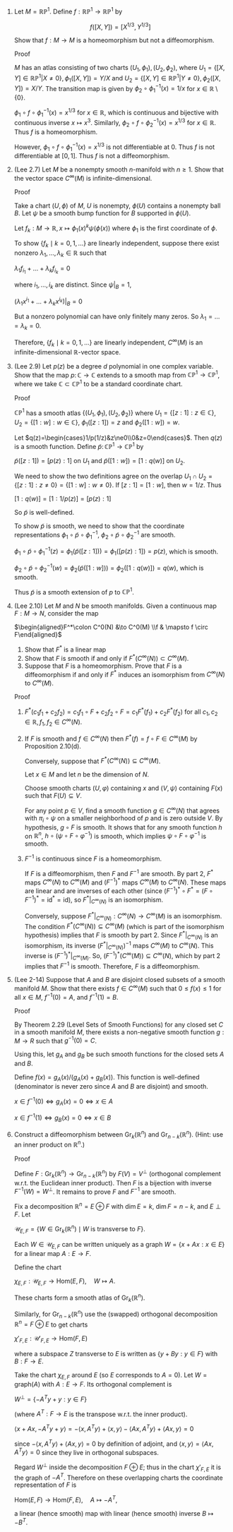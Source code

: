 1. Let $M=\mathbb{RP}^1$. Define $f: \mathbb{RP}^1 \to \mathbb{RP}^1$ by
   
   $$f([X,Y])=[X^{1/3}, Y^{1/3}]$$
   
   Show that $f: M \to M$ is a homeomorphism but not a diffeomorphism.

   Proof
   
   $M$ has an atlas consisting of two charts $(U_1,\phi_1),(U_2,\phi_2)$, where $`U_1=\{[X,Y]\in \mathbb{RP}^1|X\neq 0\},\phi_1([X,Y])=Y/X`$ and $`U_2=\{[X,Y]\in \mathbb{RP}^1|Y\neq 0\},\phi_2([X,Y])=X/Y`$. The transition map is given by $`\phi_2\circ \phi_1^{-1}(x)=1/x`$ for $`x\in \mathbb{R}\setminus \{0\}`$.
   
   $\phi_1\circ f \circ \phi_1^{-1}(x)=x^{1/3}$ for $x\in \mathbb{R}$, which is continuous and bijective with continuous inverse $`x\mapsto x^3`$. Similarly, $\phi_2 \circ f \circ \phi_2^{-1}(x)=x^{1/3}$ for $x\in \mathbb{R}$. Thus $f$ is a homeomorphism.
   
   However, $`\phi_1\circ f \circ \phi_1^{-1}(x)=x^{1/3}`$ is not differentiable at $0$. Thus $f$ is not differentiable at $[0,1]$. Thus $f$ is not a diffeomorphism.

3. (Lee 2.7) Let $M$ be a nonempty smooth $n$-manifold with $n \geq 1$. Show that the vector space $C^{\infty}(M)$ is infinite-dimensional.

   Proof

   Take a chart $(U,\phi)$ of $M$, $U$ is nonempty, $\phi(U)$ contains a nonempty ball $B$. Let $\psi$ be a smooth bump function for $B$ supported in $\phi(U)$.
   
   Let $f_k:M\to \mathbb{R},x\mapsto\phi_1(x)^k\psi(\phi(x))$ where $\phi_1$ is the first coordinate of $\phi$.

   To show $`\{f_k\mid k=0,1,\dots\}`$ are linearly independent, suppose there exist nonzero $\lambda_1, \dots, \lambda_k \in \mathbb{R}$ such that

   $`\lambda_1 f_{i_1}+\dots+\lambda_k f_{i_k}=0`$

   where $i_1, \ldots, i_k$ are distinct. Since $\psi|_B=1$,

   $`(\lambda_1 x^{i_1}+\dots+\lambda_k x^{i_k})|_B=0`$

   But a nonzero polynomial can have only finitely many zeros. So $\lambda_1=\dots=\lambda_k=0$.

   Therefore, $`\{f_k\mid k=0,1,\dots\}`$ are linearly independent, $C^{\infty}(M)$ is an infinite-dimensional $\mathbb{R}$-vector space.

5. (Lee 2.9) Let $p(z)$ be a degree $d$ polynomial in one complex variable. Show that the map $p\colon\mathbb{C} \to \mathbb{C}$ extends to a smooth map from $\mathbb{CP}^1 \to \mathbb{CP}^1$, where we take $\mathbb{C} \subset \mathbb{CP}^1$ to be a standard coordinate chart.

   Proof
   
   $\mathbb{CP}^1$ has a smooth atlas $`\{(U_1,\phi_1),(U_2,\phi_2)\}`$ where $`U_1=\{[z:1]:z \in \mathbb{C}\}`$, $`U_2=\{[1:w]:w \in \mathbb{C}\}`$, $\phi_1([z:1])=z$ and $\phi_2([1:w])=w$.

   Let $`q(z)=\begin{cases}1/p(1/z)&z\ne0\\0&z=0\end{cases}`$. Then $q(z)$ is a smooth function. Define $\tilde{p}\colon\mathbb{CP}^1 \to \mathbb{CP}^1$ by
   
   $\tilde{p}([z:1])=[p(z):1]$ on $U_1$ and $\tilde{p}([1:w])=[1:q(w)]$ on $U_2$.

   We need to show the two definitions agree on the overlap $`U_1 \cap U_2=\{[z:1]:z \neq 0\}=\{[1:w]:w \neq 0\}`$. If $[z:1]=[1:w]$, then $w=1/z$. Thus
   
   $[1:q(w)]=[1:1/p(z)]=[p(z):1]$
   
   So $\tilde{p}$ is well-defined.
   
   To show $\tilde{p}$ is smooth, we need to show that the coordinate representations $\phi_1 \circ \tilde{p} \circ \phi_1^{-1}$, $\phi_2 \circ \tilde{p} \circ \phi_2^{-1}$ are smooth.
   
   $\phi_1 \circ \tilde{p} \circ \phi_1^{-1}(z)=\phi_1(\tilde{p}([z:1]))=\phi_1([p(z):1])=p(z)$, which is smooth.
   
   $\phi_2 \circ \tilde{p} \circ \phi_2^{-1}(w)=\phi_2(\tilde{p}([1:w]))=\phi_2([1:q(w)])=q(w)$, which is smooth.

   Thus $\tilde{p}$ is a smooth extension of $p$ to $\mathbb{CP}^1$.

7. (Lee 2.10) Let $M$ and $N$ be smooth manifolds. Given a continuous map $F: M \to N$, consider the map

    $`\begin{aligned}F^*\colon C^0(N) &\to C^0(M) \\f & \mapsto f \circ F\end{aligned}`$
      
    1. Show that $F^*$ is a linear map
    2. Show that $F$ is smooth if and only if $F^*(C^\infty(N)) \subset C^\infty(M)$.
    3. Suppose that $F$ is a homeomorphism. Prove that $F$ is a diffeomorphism if and only if $F^*$ induces an isomorphism from $C^{\infty}(N)$ to $C^{\infty}(M)$.
      
      Proof
      
   1. $F^* (c_1 f_1+c_2 f_2)=c_1 f_1\circ F+c_2 f_2\circ F=c_1 F^* (f_1)+c_2 F^* (f_2)$ for all $c_1,c_2\in\mathbb{R},f_1,f_2\in C^\infty(N)$.
   2. If $F$ is smooth and $f \in C^{\infty}(N)$ then $F^*(f)=f \circ F \in C^{\infty}(M)$ by Proposition 2.10(d).
      
      Conversely, suppose that $F^*(C^\infty(N)) \subseteq C^\infty(M)$.

      Let $x \in M$ and let $n$ be the dimension of $N$.

      Choose smooth charts $(U, \varphi)$ containing $x$ and $(V, \psi)$ containing $F(x)$ such that $F(U) \subseteq V$.
  
      For any point $p ∈ V$, find a smooth function $g ∈ C^∞(N)$ that agrees with $π_i ∘ ψ$ on a smaller neighborhood of $p$ and is zero outside $V$. By hypothesis, $g ∘ F$ is smooth. It shows that for any smooth function $h$ on $ℝ^n$, $h ∘ (ψ ∘ F ∘ φ^{-1})$ is smooth, which implies $ψ ∘ F ∘ φ^{-1}$ is smooth.
   3. $F^{-1}$ is continuous since $F$ is a homeomorphism.
  
      If $F$ is a diffeomorphism, then $F$ and $F^{-1}$ are smooth. By part 2, $`F^*`$ maps $C^\infty(N)$ to $C^\infty(M)$ and $`(F^{-1})^*`$ maps $C^\infty(M)$ to $C^\infty(N)$. These maps are linear and are inverses of each other (since $`(F^{-1})^* \circ F^* = (F \circ F^{-1})^* = \mathrm{id}^* = \mathrm{id}`$), so $`F^*|_{C^\infty(N)}`$ is an isomorphism.

      Conversely, suppose $`F^*|_{C^\infty(N)}: C^\infty(N) \to C^\infty(M)`$ is an isomorphism. The condition $`F^*(C^\infty(N)) \subseteq C^\infty(M)`$ (which is part of the isomorphism hypothesis) implies that $F$ is smooth by part 2. Since $`F^*|_{C^\infty(N)}`$ is an isomorphism, its inverse $`(F^*|_{C^\infty(N)})^{-1}`$ maps $C^\infty(M)$ to $C^\infty(N)$. This inverse is $`(F^{-1})^*|_{C^\infty(M)}`$. So, $`(F^{-1})^*(C^\infty(M)) \subseteq C^\infty(N)`$, which by part 2 implies that $F^{-1}$ is smooth. Therefore, $F$ is a diffeomorphism.

5. (Lee 2-14) Suppose that $A$ and $B$ are disjoint closed subsets of a smooth manifold $M$. Show that there exists $f \in C^{\infty}(M)$ such that $0 \leq f(x) \leq 1$ for all $x \in M$, $f^{-1}(0)=A$, and $f^{-1}(1)=B$.
   
   Proof
   
   By Theorem 2.29 (Level Sets of Smooth Functions) for any closed set $C$ in a smooth manifold $M$, there exists a non-negative smooth function $g: M\to R$ such that $g^{-1}(0) = C$.

   Using this, let $g_A$ and $g_B$ be such smooth functions for the closed sets $A$ and $B$.

   Define $f(x) = g_A(x) / (g_A(x) + g_B(x))$. This function is well-defined (denominator is never zero since $A$ and $B$ are disjoint) and smooth.

   $x\in f^{-1}(0)\iff g_A(x)=0\iff x\in A$

   $x\in f^{-1}(1)\iff g_B(x)=0\iff x\in B$

7. Construct a diffeomorphism between $`\mathrm{Gr}_k(\mathbb{R}^n)`$ and $`\mathrm{Gr}_{n-k}(\mathbb{R}^n)`$. (Hint: use an inner product on $\mathbb{R}^n$.)
   
   Proof
      
   Define $`F:\mathrm{Gr}_k(\mathbb{R}^n)\to \mathrm{Gr}_{n-k}(\mathbb{R}^n)`$ by $F(V)=V^\perp$ (orthogonal complement w.r.t. the Euclidean inner product). Then $F$ is a bijection with inverse $F^{-1}(W)=W^\perp$. It remains to prove $F$ and $F^{-1}$ are smooth.

   Fix a decomposition $\mathbb{R}^n=E\oplus F$ with $\dim E=k$, $\dim F=n-k$, and $E\perp F$. Let
   
   $`\mathcal{U}_{E,F}=\{W\in \mathrm{Gr}_k(\mathbb{R}^n)\mid W \text{ is transverse to } F\}.`$
   
   Each $W\in \mathcal{U}_{E,F}$ can be written uniquely as a graph $`W = \{ x + A x : x\in E\}`$ for a linear map $A:E\to F$.

   Define the chart

   $\chi_{E,F}:\mathcal{U}_{E,F}\to \mathrm{Hom}(E,F),\quad W\mapsto A.$

   These charts form a smooth atlas of $\mathrm{Gr}_k(\mathbb{R}^n)$.

   Similarly, for $\mathrm{Gr}_{n-k}(\mathbb{R}^n)$ use the (swapped) orthogonal decomposition $\mathbb{R}^n=F\oplus E$ to get charts
   
   $`\chi'_{F,E}:\mathcal{U}'_{F,E}\to \mathrm{Hom}(F,E)`$
   
   where a subspace $Z$ transverse to $E$ is written as $`\{ y + B y : y\in F\}`$ with $B:F\to E$.

   Take the chart $\chi_{E,F}$ around $E$ (so $E$ corresponds to $A=0$). Let $W=\mathrm{graph}(A)$ with $A:E\to F$. Its orthogonal complement is

   $`W^\perp = \{ -A^T y + y : y\in F\}`$
   
   (where $A^T:F\to E$ is the transpose w.r.t. the inner product).

   $\langle x+Ax,-A^Ty+y\rangle=-\langle x,A^Ty\rangle+\langle x,y\rangle-\langle Ax,A^Ty\rangle+\langle Ax,y\rangle=0$

   since $-\langle x,A^Ty\rangle+\langle Ax,y\rangle=0$ by definition of adjoint, and $\langle x,y\rangle=\langle Ax,A^Ty\rangle=0$ since they live in orthogonal subspaces.
   
   Regard $W^\perp$ inside the decomposition $F\oplus E$; thus in the chart $\chi'_{F,E}$ it is the graph of $-A^T$. Therefore on these overlapping charts the coordinate representation of $F$ is
   
   $\mathrm{Hom}(E,F)\to \mathrm{Hom}(F,E),\quad A\mapsto -A^T,$

   a linear (hence smooth) map with linear (hence smooth) inverse $B\mapsto -B^T$.
